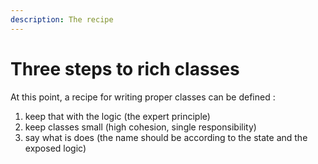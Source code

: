 ```yaml
---
description: The recipe
---
```


# Three steps to rich classes

At this point, a recipe for writing proper classes can be defined :

1. keep that with the logic \(the expert principle\)
2. keep classes small \(high cohesion, single responsibility\)
3. say what is does \(the name should be according to the state and the exposed logic\)



